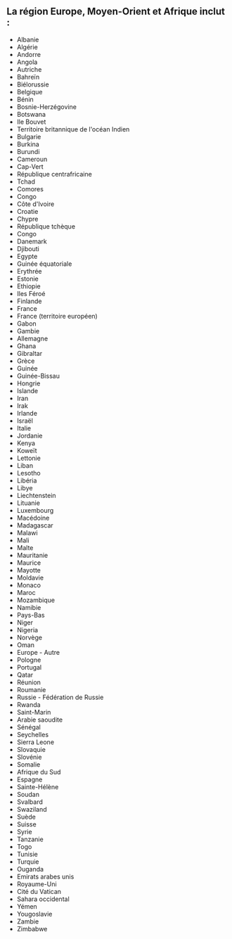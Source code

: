 ## La région Europe, Moyen-Orient et Afrique inclut :

* Albanie
* Algérie
* Andorre
* Angola
* Autriche
* Bahreïn
* Biélorussie
* Belgique
* Bénin
* Bosnie-Herzégovine
* Botswana
* Ile Bouvet
* Territoire britannique de l'océan Indien
* Bulgarie
* Burkina
* Burundi
* Cameroun
* Cap-Vert
* République centrafricaine
* Tchad
* Comores
* Congo
* Côte d'Ivoire 
* Croatie
* Chypre
* République tchèque
* Congo
* Danemark
* Djibouti
* Egypte
* Guinée équatoriale
* Erythrée
* Estonie
* Ethiopie
* Iles Féroé
* Finlande
* France
* France (territoire européen)
* Gabon
* Gambie
* Allemagne
* Ghana
* Gibraltar
* Grèce
* Guinée
* Guinée-Bissau
* Hongrie
* Islande
* Iran
* Irak
* Irlande
* Israël
* Italie
* Jordanie
* Kenya
* Koweït
* Lettonie
* Liban
* Lesotho
* Libéria
* Libye
* Liechtenstein
* Lituanie
* Luxembourg
* Macédoine
* Madagascar
* Malawi
* Mali
* Malte
* Mauritanie
* Maurice
* Mayotte
* Moldavie
* Monaco
* Maroc
* Mozambique
* Namibie
* Pays-Bas
* Niger
* Nigeria
* Norvège
* Oman
* Europe - Autre
* Pologne
* Portugal
* Qatar
* Réunion
* Roumanie
* Russie - Fédération de Russie
* Rwanda
* Saint-Marin
* Arabie saoudite
* Sénégal
* Seychelles
* Sierra Leone
* Slovaquie
* Slovénie
* Somalie
* Afrique du Sud
* Espagne
* Sainte-Hélène
* Soudan
* Svalbard
* Swaziland
* Suède
* Suisse
* Syrie
* Tanzanie
* Togo
* Tunisie
* Turquie
* Ouganda
* Emirats arabes unis
* Royaume-Uni
* Cité du Vatican
* Sahara occidental
* Yémen
* Yougoslavie
* Zambie
* Zimbabwe
